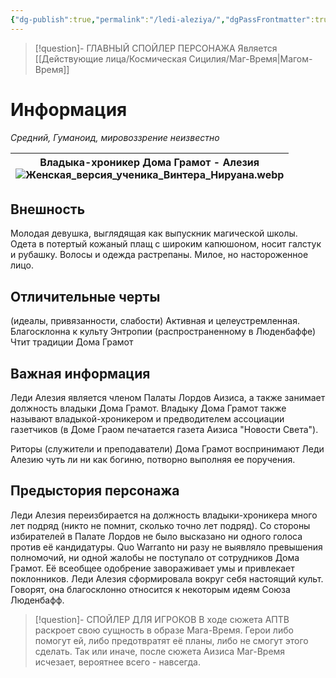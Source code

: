 ```yaml
---
{"dg-publish":true,"permalink":"/ledi-aleziya/","dgPassFrontmatter":true}
---
```


> [!question]- ГЛАВНЫЙ СПОЙЛЕР ПЕРСОНАЖА
> Является [[Действующие лица/Космическая Сицилия/Маг-Время\|Магом-Время]]
# Информация

*Средний, Гуманоид, мировоззрение неизвестно*

| Владыка-хроникер Дома Грамот - Алезия<br>![Женская_версия_ученика_Винтера_Нируана.webp](/img/user/%D0%96%D0%B5%D0%BD%D1%81%D0%BA%D0%B0%D1%8F_%D0%B2%D0%B5%D1%80%D1%81%D0%B8%D1%8F_%D1%83%D1%87%D0%B5%D0%BD%D0%B8%D0%BA%D0%B0_%D0%92%D0%B8%D0%BD%D1%82%D0%B5%D1%80%D0%B0_%D0%9D%D0%B8%D1%80%D1%83%D0%B0%D0%BD%D0%B0.webp) |
| ----------------------------------------------------------------------------------------- |
## Внешность
Молодая девушка, выглядящая как выпускник магической школы. Одета в потертый кожаный плащ с широким капюшоном, носит галстук и рубашку. Волосы и одежда растрепаны.
Милое, но настороженное лицо.
## Отличительные черты
(идеалы, привязанности, слабости)
Активная и целеустремленная.
Благосклонна к культу Энтропии (распространенному в Люденбаффе)
Чтит традиции Дома Грамот
## Важная информация
Леди Алезия является членом Палаты Лордов Аизиса, а также занимает должность владыки Дома Грамот. Владыку Дома Грамот также называют владыкой-хроникером и предводителем ассоциации газетчиков (в Доме Граом печатается газета Аизиса "Новости Света").

Риторы (служители и преподаватели) Дома Грамот воспринимают Леди Алезию чуть ли ни как богиню, потворно выполняя ее поручения.

## Предыстория персонажа
Леди Алезия переизбирается на должность владыки-хроникера много лет подряд (никто не помнит, сколько точно лет подряд). Со стороны избирателей в Палате Лордов не было высказано ни одного голоса против её кандидатуры. Quo Warranto ни разу не выявляло превышения полномочий, ни одной жалобы не поступало от сотрудников Дома Грамот. Её всеобщее одобрение завораживает умы и привлекает поклонников. Леди Алезия сформировала вокруг себя настоящий культ. Говорят, она благосклонно относится к некоторым идеям Союза Люденбафф.
> [!question]- СПОЙЛЕР ДЛЯ ИГРОКОВ
> В ходе сюжета АПТВ раскроет свою сущность в образе Мага-Время. Герои либо помогут ей, либо предотвратят её планы, либо не смогут этого сделать. Так или иначе, после сюжета Аизиса Маг-Время исчезает, вероятнее всего - навсегда.